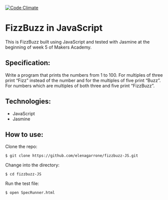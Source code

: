 [![Code Climate](https://codeclimate.com/github/elenagarrone/fizzbuzz-JS/badges/gpa.svg)](https://codeclimate.com/github/elenagarrone/fizzbuzz-JS)

FizzBuzz in JavaScript
======================

This is FizzBuzz built using JavaScript and tested with Jasmine at the beginning of week 5 of Makers Academy.

Specification:
--------------
Write a program that prints the numbers from 1 to 100. For multiples of three print “Fizz” instead of the number and for the multiples of five print “Buzz”. For numbers which are multiples of both three and five print “FizzBuzz”.

Technologies:
------------
- JavaScript
- Jasmine

How to use:
-----------
Clone the repo:
```shell
$ git clone https://github.com/elenagarrone/fizzbuzz-JS.git
```
Change into the directory:
```shell
$ cd fizzbuzz-JS
```
Run the test file:
```shell
$ open SpecRunner.html
```
